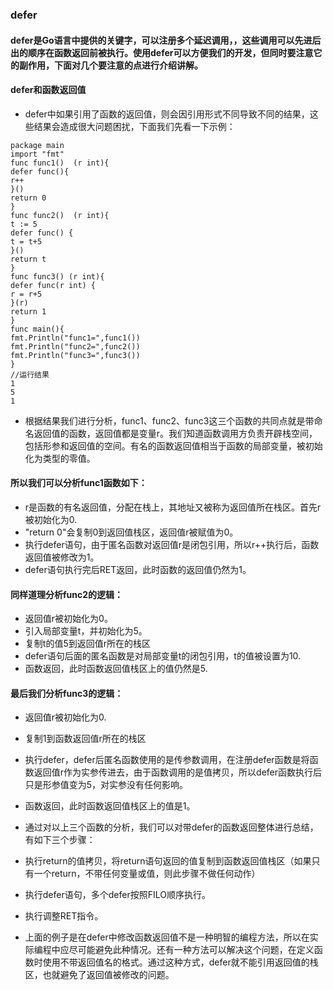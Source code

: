 ### defer
#### defer是Go语言中提供的关键字，可以注册多个延迟调用，，这些调用可以先进后出的顺序在函数返回前被执行。使用defer可以方便我们的开发，但同时要注意它的副作用，下面对几个要注意的点进行介绍讲解。

#### defer和函数返回值
* defer中如果引用了函数的返回值，则会因引用形式不同导致不同的结果，这些结果会造成很大问题困扰，下面我们先看一下示例：
```
package main
import "fmt"
func func1()  (r int){
defer func(){
r++
}()
return 0
}
func func2()  (r int){
t := 5
defer func() {
t = t+5
}()
return t
}
func func3() (r int){
defer func(r int) {
r = r+5
}(r)
return 1
}
func main(){
fmt.Println("func1=",func1())
fmt.Println("func2=",func2())
fmt.Println("func3=",func3())
}
//运行结果
1
5
1
```
* 根据结果我们进行分析，func1、func2、func3这三个函数的共同点就是带命名返回值的函数，返回值都是变量r。我们知道函数调用方负责开辟栈空间，包括形参和返回值的空间。有名的函数返回值相当于函数的局部变量，被初始化为类型的零值。
#### 所以我们可以分析func1函数如下：

* r是函数的有名返回值，分配在栈上，其地址又被称为返回值所在栈区。首先r被初始化为0.
* "return 0"会复制0到返回值栈区，返回值r被赋值为0。 
* 执行defer语句，由于匿名函数对返回值r是闭包引用，所以r++执行后，函数返回值被修改为1。 
* defer语句执行完后RET返回，此时函数的返回值仍然为1。


#### 同样道理分析func2的逻辑：

* 返回值r被初始化为0。
* 引入局部变量t，并初始化为5。
* 复制t的值5到返回值r所在的栈区
* defer语句后面的匿名函数是对局部变量t的闭包引用，t的值被设置为10.
* 函数返回，此时函数返回值栈区上的值仍然是5.


#### 最后我们分析func3的逻辑：
* 返回值r被初始化为0.
* 复制1到函数返回值r所在的栈区
* 执行defer，defer后匿名函数使用的是传参数调用，在注册defer函数是将函数返回值r作为实参传进去，由于函数调用的是值拷贝，所以defer函数执行后只是形参值变为5，对实参没有任何影响。
* 函数返回，此时函数返回值栈区上的值是1。


* 通过对以上三个函数的分析，我们可以对带defer的函数返回整体进行总结，有如下三个步骤：

* 执行return的值拷贝，将return语句返回的值复制到函数返回值栈区（如果只有一个return，不带任何变量或值，则此步骤不做任何动作）

* 执行defer语句，多个defer按照FILO顺序执行。

* 执行调整RET指令。
* 上面的例子是在defer中修改函数返回值不是一种明智的编程方法，所以在实际编程中应尽可能避免此种情况。还有一种方法可以解决这个问题，在定义函数时使用不带返回值名的格式。通过这种方式，defer就不能引用返回值的栈区，也就避免了返回值被修改的问题。
